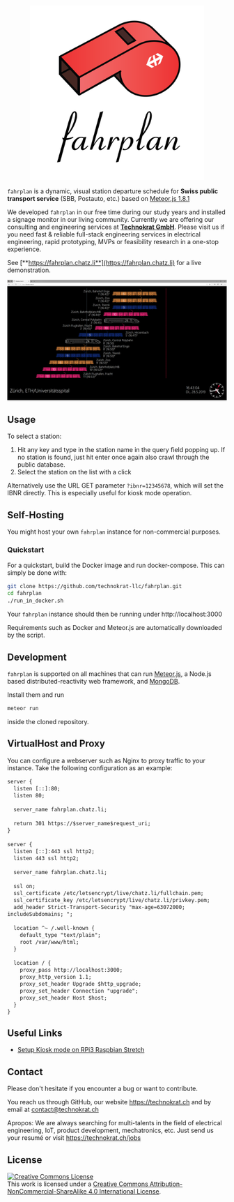 <p align="center">
<img src="./doc/logo.png" width="400" />
</p>

`fahrplan` is a dynamic, visual station departure schedule for **Swiss public transport service** (SBB, Postauto, etc.) based on [Meteor.js 1.8.1](https://www.meteor.com/)

We developed `fahrplan` in our free time during our study years and installed a signage monitor in our living community. Currently we are offering our consulting and engineering services at [**Technokrat GmbH**](https://technokrat.ch). Please visit us if you need fast & reliable full-stack engineering services in electrical engineering, rapid prototyping, MVPs or feasibility research in a one-stop experience.

See [**https://fahrplan.chatz.li**](https://fahrplan.chatz.li) for a live demonstration.

<img src="./doc/screenshot.png" width="800" />

## Usage

To select a station:

1. Hit any key and type in the station name in the query field popping up.
If no station is found, just hit enter once again also crawl through the public database.
2. Select the station on the list with a click

Alternatively use the URL GET parameter `?ibnr=12345678`, which will set the IBNR directly. This is especially useful for kiosk mode operation.

## Self-Hosting
You might host your own `fahrplan` instance for non-commercial purposes.

### Quickstart
For a quickstart, build the Docker image and run docker-compose. This can simply be done with:

```sh
git clone https://github.com/technokrat-llc/fahrplan.git
cd fahrplan
./run_in_docker.sh
```

Your `fahrplan` instance should then be running under http://localhost:3000

Requirements such as Docker and Meteor.js are automatically downloaded by the script.

## Development
`fahrplan` is supported on all machines that can run [Meteor.js](https://www.meteor.com/), 
a Node.js based distributed-reactivity web framework, and [MongoDB](https://www.mongodb.com/).

Install them and run 

```sh
meteor run
```

inside the cloned repository.


## VirtualHost and Proxy
You can configure a webserver such as Nginx to proxy traffic to your instance.
Take the following configuration as an example:

```nginx
server {
  listen [::]:80;
  listen 80;

  server_name fahrplan.chatz.li;

  return 301 https://$server_name$request_uri;
}

server {
  listen [::]:443 ssl http2;
  listen 443 ssl http2;

  server_name fahrplan.chatz.li;

  ssl on;
  ssl_certificate /etc/letsencrypt/live/chatz.li/fullchain.pem;
  ssl_certificate_key /etc/letsencrypt/live/chatz.li/privkey.pem;
  add_header Strict-Transport-Security "max-age=63072000; includeSubdomains; ";

  location ^~ /.well-known {
    default_type "text/plain";
    root /var/www/html;
  }

  location / {
    proxy_pass http://localhost:3000;
    proxy_http_version 1.1;
    proxy_set_header Upgrade $http_upgrade;
    proxy_set_header Connection "upgrade";
    proxy_set_header Host $host;
  }
}
```

## Useful Links
* [Setup Kiosk mode on RPi3 Raspbian Stretch](https://itrig.de/index.php?/archives/2309-Raspberry-Pi-3-Kiosk-Chromium-Autostart-im-Vollbildmodus-einrichten.html)

## Contact
Please don't hesitate if you encounter a bug or want to contribute.

You reach us through GitHub, our website https://technokrat.ch and by email at contact@technokrat.ch

Apropos: We are always searching for multi-talents in the field of electrical engineering, 
IoT, product development, mechatronics, etc. Just send us your resumé or visit https://technokrat.ch/jobs

## License
<a rel="license" href="http://creativecommons.org/licenses/by-nc-sa/4.0/"><img alt="Creative Commons License" style="border-width:0" src="https://i.creativecommons.org/l/by-nc-sa/4.0/88x31.png" /></a><br />This work is licensed under a <a rel="license" href="http://creativecommons.org/licenses/by-nc-sa/4.0/">Creative Commons Attribution-NonCommercial-ShareAlike 4.0 International License</a>.
